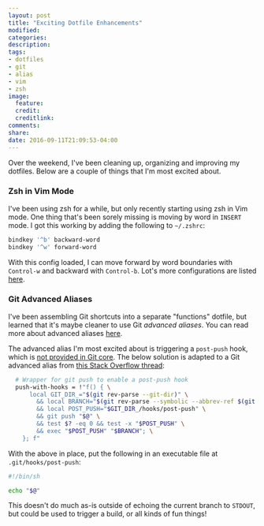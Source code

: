 ```yaml
---
layout: post
title: "Exciting Dotfile Enhancements"
modified:
categories: 
description:
tags:
- dotfiles
- git
- alias
- vim
- zsh
image:
  feature:
  credit:
  creditlink:
comments:
share:
date: 2016-09-11T21:09:53-04:00
---
```

Over the weekend, I've been cleaning up, organizing and improving my dotfiles. Below are a couple of things that I'm most excited about.

### Zsh in Vim Mode

I've been using zsh for a while, but only recently starting using zsh in Vim mode. One thing that's been sorely missing is moving by word in `INSERT` mode. I got this working by adding the following to `~/.zshrc`:

```bash
bindkey '^b' backward-word
bindkey '^w' forward-word
```

With this config loaded, I can move forward by word boundaries with `Control-w` and backward with `Control-b`. Lot's more configurations are listed [here](http://zsh.sourceforge.net/Doc/Release/Zsh-Line-Editor.html#Movement).

### Git Advanced Aliases

I've been assembling Git shortcuts into a separate "functions" dotfile, but learned that it's maybe cleaner to use Git _advanced aliases_. You can read more about advanced aliases [here](http://blogs.atlassian.com/2014/10/advanced-git-aliases/).

The advanced alias I'm most excited about is triggering a `post-push` hook, which is [not provided in Git core](https://git-scm.com/docs/githooks). The below solution is adapted to a Git advanced alias from [this Stack Overflow thread](http://stackoverflow.com/questions/1797074/local-executing-hook-after-a-git-push):

```bash
  # Wrapper for git push to enable a post-push hook
  push-with-hooks = !"f() { \
      local GIT_DIR_="$(git rev-parse --git-dir)" \
        && local BRANCH="$(git rev-parse --symbolic --abbrev-ref $(git symbolic-ref HEAD))" \
        && local POST_PUSH="$GIT_DIR_/hooks/post-push" \
        && git push "$@" \
        && test $? -eq 0 && test -x "$POST_PUSH" \
        && exec "$POST_PUSH" "$BRANCH"; \
    }; f"
```

With the above in place, put the following in an executable file at `.git/hooks/post-push`:

```bash
#!/bin/sh

echo "$@"
```

This doesn't do much as-is outside of echoing the current branch to `STDOUT`, but could be used to trigger a build, or all kinds of fun things!
